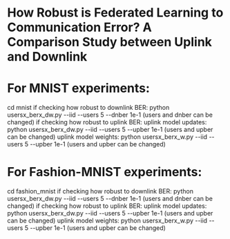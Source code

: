 # How Robust is Federated Learning to Communication Error? A Comparison Study between Uplink and Downlink
# For MNIST experiments:
cd mnist
if checking how robust to downlink BER:
    python usersx_berx_dw.py --iid --users 5 --dnber 1e-1 (users and dnber can be changed)
if checking how robust to uplink BER:
    uplink model updates: python usersx_berx_dw.py --iid --users 5 --upber 1e-1 (users and upber can be changed)
    uplink model weights: python usersx_berx_w.py --iid --users 5 --upber 1e-1 (users and upber can be changed)
# For Fashion-MNIST experiments:
cd fashion_mnist
if checking how robust to downlink BER:
    python usersx_berx_dw.py --iid --users 5 --dnber 1e-1 (users and dnber can be changed)
if checking how robust to uplink BER:
    uplink model updates: python usersx_berx_dw.py --iid --users 5 --upber 1e-1 (users and upber can be changed)
    uplink model weights: python usersx_berx_w.py --iid --users 5 --upber 1e-1 (users and upber can be changed)

